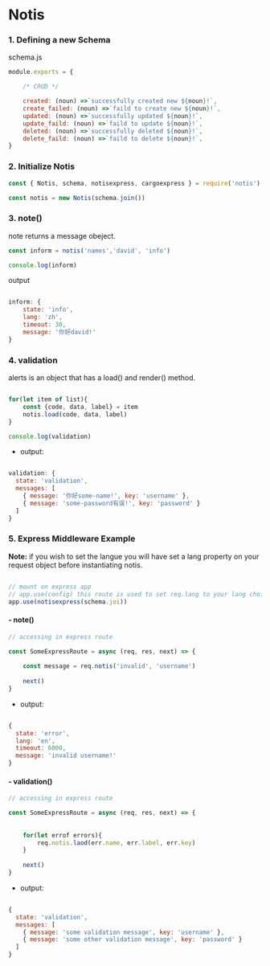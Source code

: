 # Notis
### 1.  Defining a new Schema
schema.js
```js
module.exports = {

    /* CRUD */ 

    created: (noun) =>`successfully created new ${noun}!`,
    create_failed: (noun) =>`faild to create new ${noun}!`,
    updated: (noun) =>`successfully updated ${noun}!`,
    update_faild: (noun) =>`faild to update ${noun}!`,
    deleted: (noun) =>`successfully deleted ${noun}!`,
    delete_faild: (noun) =>`faild to delete ${noun}!`,
}
```

### 2. Initialize Notis
```js
const { Notis, schema, notisexpress, cargoexpress } = require('notis')

const notis = new Notis(schema.join())

```

### 3. note()
note returns a message obeject. 

```js
const inform = notis('names','david', 'info')

console.log(inform)

```

output

```js

inform: { 
    state: 'info', 
    lang: 'zh', 
    timeout: 30, 
    message: '你好david!'
}
```

### 4. validation
alerts is an object that has a load() and render() method.
```js

for(let item of list){
    const {code, data, label} = item
    notis.load(code, data, label)
}

console.log(validation)

```

- output:

```js

validation: {
  state: 'validation',
  messages: [
    { message: '你好some-name!', key: 'username' },
    { message: 'some-password有误!', key: 'password' }
  ]
}
```

### 5. Express Middleware Example

**Note:** if you wish to set the langue you will have set a lang property on your request object before instantiating notis.

```js

// mount on express app
// app.use(config) this route is used to set req.lang to your lang choice on each request.
app.use(notisexpress(schema.joi))

```

#### - note()


```js
// accessing in express route

const SomeExpressRoute = async (req, res, next) => {
    
    const message = req.notis('invalid', 'username')
    
    next()
}

```

- output:

```js

{
  state: 'error',
  lang: 'en',
  timeout: 6000,
  message: 'invalid username!'
}

```

#### - validation()

```js
// accessing in express route

const SomeExpressRoute = async (req, res, next) => {
    
    
    for(let errof errors){
        req.notis.laod(err.name, err.label, err.key)
    }
    
    next()
}

```

- output:

```js

{
  state: 'validation',
  messages: [
    { message: 'some validation message', key: 'username' },
    { message: 'some other validation message', key: 'password' }
  ]
}
```